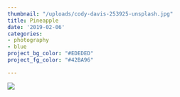 ```yaml
---
thumbnail: "/uploads/cody-davis-253925-unsplash.jpg"
title: Pineapple
date: '2019-02-06'
categories:
- photography
- blue
project_bg_color: "#EDEDED"
project_fg_color: "#42BA96"

---
```

![](/uploads/cody-davis-253925-unsplash.jpg)